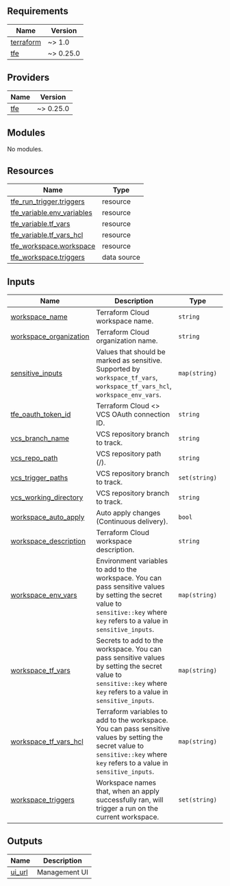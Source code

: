 <!-- BEGIN_TF_DOCS -->

## Requirements

| Name                                                                     | Version   |
| ------------------------------------------------------------------------ | --------- |
| <a name="requirement_terraform"></a> [terraform](#requirement_terraform) | ~> 1.0    |
| <a name="requirement_tfe"></a> [tfe](#requirement_tfe)                   | ~> 0.25.0 |

## Providers

| Name                                             | Version   |
| ------------------------------------------------ | --------- |
| <a name="provider_tfe"></a> [tfe](#provider_tfe) | ~> 0.25.0 |

## Modules

No modules.

## Resources

| Name | Type |
| --- | --- |
| [tfe_run_trigger.triggers](https://registry.terraform.io/providers/hashicorp/tfe/latest/docs/resources/run_trigger) | resource |
| [tfe_variable.env_variables](https://registry.terraform.io/providers/hashicorp/tfe/latest/docs/resources/variable) | resource |
| [tfe_variable.tf_vars](https://registry.terraform.io/providers/hashicorp/tfe/latest/docs/resources/variable) | resource |
| [tfe_variable.tf_vars_hcl](https://registry.terraform.io/providers/hashicorp/tfe/latest/docs/resources/variable) | resource |
| [tfe_workspace.workspace](https://registry.terraform.io/providers/hashicorp/tfe/latest/docs/resources/workspace) | resource |
| [tfe_workspace.triggers](https://registry.terraform.io/providers/hashicorp/tfe/latest/docs/data-sources/workspace) | data source |

## Inputs

| Name | Description | Type | Default | Required |
| --- | --- | --- | --- | :-: |
| <a name="input_workspace_name"></a> [workspace_name](#input_workspace_name) | Terraform Cloud workspace name. | `string` | n/a | yes |
| <a name="input_workspace_organization"></a> [workspace_organization](#input_workspace_organization) | Terraform Cloud organization name. | `string` | n/a | yes |
| <a name="input_sensitive_inputs"></a> [sensitive_inputs](#input_sensitive_inputs) | Values that should be marked as sensitive. Supported by `workspace_tf_vars`, `workspace_tf_vars_hcl`, `workspace_env_vars`. | `map(string)` | `{}` | no |
| <a name="input_tfe_oauth_token_id"></a> [tfe_oauth_token_id](#input_tfe_oauth_token_id) | Terraform Cloud <> VCS OAuth connection ID. | `string` | `null` | no |
| <a name="input_vcs_branch_name"></a> [vcs_branch_name](#input_vcs_branch_name) | VCS repository branch to track. | `string` | `"main"` | no |
| <a name="input_vcs_repo_path"></a> [vcs_repo_path](#input_vcs_repo_path) | VCS repository path (<organization>/<repository>). | `string` | `null` | no |
| <a name="input_vcs_trigger_paths"></a> [vcs_trigger_paths](#input_vcs_trigger_paths) | VCS repository branch to track. | `set(string)` | `[]` | no |
| <a name="input_vcs_working_directory"></a> [vcs_working_directory](#input_vcs_working_directory) | VCS repository branch to track. | `string` | `""` | no |
| <a name="input_workspace_auto_apply"></a> [workspace_auto_apply](#input_workspace_auto_apply) | Auto apply changes (Continuous delivery). | `bool` | `false` | no |
| <a name="input_workspace_description"></a> [workspace_description](#input_workspace_description) | Terraform Cloud workspace description. | `string` | `null` | no |
| <a name="input_workspace_env_vars"></a> [workspace_env_vars](#input_workspace_env_vars) | Environment variables to add to the workspace. You can pass sensitive values by setting the secret value to `sensitive::key` where `key` refers to a value in `sensitive_inputs`. | `map(string)` | `{}` | no |
| <a name="input_workspace_tf_vars"></a> [workspace_tf_vars](#input_workspace_tf_vars) | Secrets to add to the workspace. You can pass sensitive values by setting the secret value to `sensitive::key` where `key` refers to a value in `sensitive_inputs`. | `map(string)` | `{}` | no |
| <a name="input_workspace_tf_vars_hcl"></a> [workspace_tf_vars_hcl](#input_workspace_tf_vars_hcl) | Terraform variables to add to the workspace. You can pass sensitive values by setting the secret value to `sensitive::key` where `key` refers to a value in `sensitive_inputs`. | `map(string)` | `{}` | no |
| <a name="input_workspace_triggers"></a> [workspace_triggers](#input_workspace_triggers) | Workspace names that, when an apply successfully ran, will trigger a run on the current workspace. | `set(string)` | `[]` | no |

## Outputs

| Name                                                  | Description   |
| ----------------------------------------------------- | ------------- |
| <a name="output_ui_url"></a> [ui_url](#output_ui_url) | Management UI |

<!-- END_TF_DOCS -->
